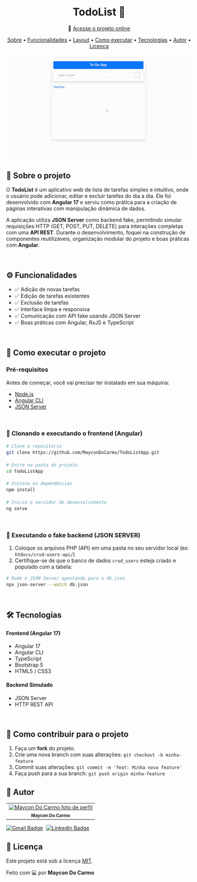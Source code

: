 <h1 align="center">  TodoList 📝</h1>

<p align="center"> 🔗 <a href="https://todo-list-app-pearl-pi-86.vercel.app/">Acesse o projeto online</a> </p> 
<p align="center"> <a href="#-sobre-o-projeto">Sobre</a> 
• <a href="#-funcionalidades">Funcionalidades</a> 
• <a href="#-layout">Layout</a> 
• <a href="#-como-executar-o-projeto">Como executar</a> 
• <a href="#-tecnologias">Tecnologias</a> 
• <a href="#-autor">Autor</a> 
• <a href="#user-content--licença">Licença</a> </p>

<div align="center"> 
  <img src="docs/TodoListApp.gif" alt="Interface TodoList" width="600"> 
</div>

## 📌 Sobre o projeto

O **TodoList** é um aplicativo web de lista de tarefas simples e intuitivo, onde o usuário pode adicionar, editar e excluir tarefas do dia a dia. Ele foi desenvolvido com **Angular 17** e serviu como prática para a criação de páginas interativas com manipulação dinâmica de dados.

A aplicação utiliza **JSON Server** como backend fake, permitindo simular requisições HTTP (GET, POST, PUT, DELETE) para interações completas com uma **API REST**. Durante o desenvolvimento, foquei na construção de componentes reutilizáveis, organização modular do projeto e boas práticas com **Angular**.

<br>

## ⚙️ Funcionalidades

- ✅ Adição de novas tarefas
- ✅ Edição de tarefas existentes
- ✅ Exclusão de tarefas
- ✅ Interface limpa e responsiva
- ✅ Comunicação com API fake usando JSON Server
- ✅ Boas práticas com Angular, RxJS e TypeScript

<br>

## 🚀 Como executar o projeto

### Pré-requisitos

Antes de começar, você vai precisar ter instalado em sua máquina:

- [Node.js](https://nodejs.org/)
- [Angular CLI](https://angular.io/cli)
- [JSON Server](https://github.com/typicode/json-server)

<br>

### 📁 Clonando e executando o frontend (Angular)

```bash
# Clone o repositório
git clone https://github.com/MayconDoCarmo/TodoListApp.git

# Entre na pasta do projeto
cd TodoListApp

# Instale as dependências
npm install

# Inicie o servidor de desenvolvimento
ng serve
```

<br>

### 🧩 Executando o fake backend (JSON SERVER)

1. Coloque os arquivos PHP (API) em uma pasta no seu servidor local (ex: `htdocs/crud-users-api/`)
2. Certifique-se de que o banco de dados `crud_users` esteja criado e populado com a tabela:

```bash
# Rode o JSON Server apontando para o db.json
npx json-server --watch db.json
```

<br>

## 🛠 Tecnologias

#### **Frontend** (Angular 17)

- Angular 17
- Angular CLI
- TypeScript
- Bootstrap 5
- HTML5 / CSS3

#### **Backend Simulado**

- JSON Server
- HTTP REST API

<br>

## 🤝 Como contribuir para o projeto

1. Faça um **fork** do projeto.
2. Crie uma nova branch com suas alterações: `git checkout -b minha-feature`
3. Commit suas alterações: `git commit -m 'feat: Minha nova feature'`
4. Faça push para a sua branch: `git push origin minha-feature`

## 🦸 Autor

<table>
  <tr>
    <td align="center">
      <a href="#">
        <img src="https://avatars.githubusercontent.com/u/137451720?v=4" width="114px;" alt="Maycon Do Carmo foto de perfil"/><br>
        <sub>
          <b>Maycon Do Carmo</b>
        </sub>
      </a>
    </td>

</table>

[![Gmail Badge](https://img.shields.io/badge/-Email-c14438?style=flat-square&logo=Gmail&logoColor=white&link=mailto:maycongusmao.up@gmail.com)](mailto:maycongusmao.up@gmail.com)&nbsp;&nbsp;[![LinkedIn Badge](https://img.shields.io/badge/-LinkedIn-blue?style=flat-square&logo=Linkedin&logoColor=white&link=https://www.linkedin.com/in/maycon-do-carmo-9105b828b/)](https://www.linkedin.com/in/maycon-do-carmo-9105b828b/)

## 📝 Licença

Este projeto está sob a licença [MIT](./LICENSE).

Feito com 💻 por **Maycon Do Carmo**
